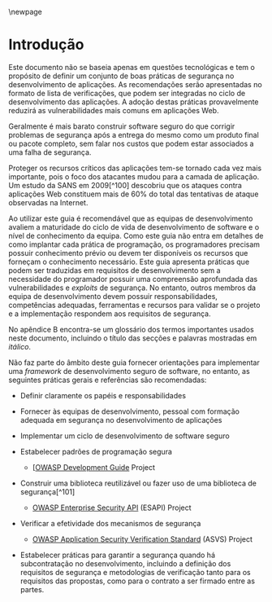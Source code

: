 \newpage
# Introdução

Este documento não se baseia apenas em questões tecnológicas e tem o
propósito de definir um conjunto de boas práticas de segurança no
desenvolvimento de aplicações. As recomendações serão apresentadas no
formato de lista de verificações, que podem ser integradas no ciclo de
desenvolvimento das aplicações. A adoção destas práticas provavelmente
reduzirá as vulnerabilidades mais comuns em aplicações Web.

Geralmente é mais barato construir software seguro do que corrigir
problemas de segurança após a entrega do mesmo como um produto final ou
pacote completo, sem falar nos custos que podem estar associados a uma
falha de segurança.

Proteger os recursos críticos das aplicações tem-se tornado cada vez
mais importante, pois o foco dos atacantes mudou para a camada de
aplicação. Um estudo da SANS em 2009[^100] descobriu que os ataques
contra aplicações Web constituem mais de 60% do total das tentativas de
ataque observadas na Internet.

Ao utilizar este guia é recomendável que as equipas de desenvolvimento
avaliem a maturidade do ciclo de vida de desenvolvimento de software e o
nível de conhecimento da equipa. Como este guia não entra em detalhes de
como implantar cada prática de programação, os programadores precisam
possuir conhecimento prévio ou devem ter disponíveis os recursos que
forneçam o conhecimento necessário. Este guia apresenta práticas que
podem ser traduzidas em requisitos de desenvolvimento sem a necessidade
do programador possuir uma compreensão aprofundada das vulnerabilidades
e *exploits* de segurança. No entanto, outros membros da equipa de
desenvolvimento devem possuir responsabilidades, competências adequadas,
ferramentas e recursos para validar se o projeto e a implementação
respondem aos requisitos de segurança.

No apêndice B encontra-se um glossário dos termos importantes usados
neste documento, incluindo o título das secções e palavras mostradas em
*itálico*.

Não faz parte do âmbito deste guia fornecer orientações para implementar
uma *framework* de desenvolvimento seguro de software, no entanto, as
seguintes práticas gerais e referências são recomendadas:

-   Definir claramente os papéis e responsabilidades

-   Fornecer às equipas de desenvolvimento, pessoal com formação
    adequada em segurança no desenvolvimento de aplicações

-   Implementar um ciclo de desenvolvimento de software seguro

-   Estabelecer padrões de programação segura

    -   [[OWASP Development Guide](http://www.owasp.org/index.php/Category:OWASP_Guide_Project) Project

-   Construir uma biblioteca reutilizável ou fazer uso de uma biblioteca
    de segurança[^101]

    -   [OWASP Enterprise Security API][esapi] (ESAPI) Project

-   Verificar a efetividade dos mecanismos de segurança

    -   [OWASP Application Security Verification Standard][asvs] (ASVS) Project

-   Estabelecer práticas para garantir a segurança quando há
    subcontratação no desenvolvimento, incluindo a definição dos
    requisitos de segurança e metodologias de verificação tanto para
    os requisitos das propostas, como para o contrato a ser firmado
    entre as partes.

[asvs]: https://owasp.org/www-project-application-security-verification-standard/
[esapi]: https://owasp.org/www-project-enterprise-security-api/
